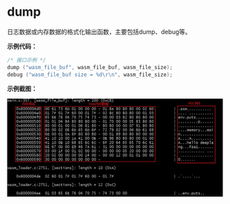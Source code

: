 # dump
日志数据或内存数据的格式化输出函数，主要包括dump、debug等。

**示例代码：**

```c
/* 接口示例 */
dump ("wasm_file_buf", wasm_file_buf, wasm_file_size);
debug ("wasm_file_buf size = %d\r\n", wasm_file_size);
```

**示例截图：**

![dump](./img/1.png)

